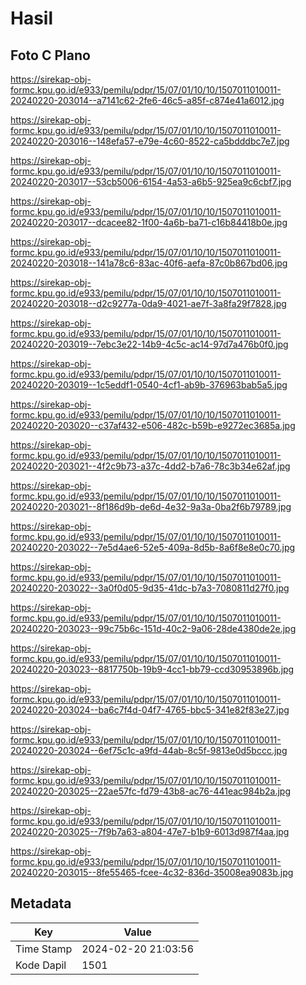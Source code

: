 # Hasil

## Foto C Plano

https://sirekap-obj-formc.kpu.go.id/e933/pemilu/pdpr/15/07/01/10/10/1507011010011-20240220-203014--a7141c62-2fe6-46c5-a85f-c874e41a6012.jpg

https://sirekap-obj-formc.kpu.go.id/e933/pemilu/pdpr/15/07/01/10/10/1507011010011-20240220-203016--148efa57-e79e-4c60-8522-ca5bdddbc7e7.jpg

https://sirekap-obj-formc.kpu.go.id/e933/pemilu/pdpr/15/07/01/10/10/1507011010011-20240220-203017--53cb5006-6154-4a53-a6b5-925ea9c6cbf7.jpg

https://sirekap-obj-formc.kpu.go.id/e933/pemilu/pdpr/15/07/01/10/10/1507011010011-20240220-203017--dcacee82-1f00-4a6b-ba71-c16b84418b0e.jpg

https://sirekap-obj-formc.kpu.go.id/e933/pemilu/pdpr/15/07/01/10/10/1507011010011-20240220-203018--141a78c6-83ac-40f6-aefa-87c0b867bd06.jpg

https://sirekap-obj-formc.kpu.go.id/e933/pemilu/pdpr/15/07/01/10/10/1507011010011-20240220-203018--d2c9277a-0da9-4021-ae7f-3a8fa29f7828.jpg

https://sirekap-obj-formc.kpu.go.id/e933/pemilu/pdpr/15/07/01/10/10/1507011010011-20240220-203019--7ebc3e22-14b9-4c5c-ac14-97d7a476b0f0.jpg

https://sirekap-obj-formc.kpu.go.id/e933/pemilu/pdpr/15/07/01/10/10/1507011010011-20240220-203019--1c5eddf1-0540-4cf1-ab9b-376963bab5a5.jpg

https://sirekap-obj-formc.kpu.go.id/e933/pemilu/pdpr/15/07/01/10/10/1507011010011-20240220-203020--c37af432-e506-482c-b59b-e9272ec3685a.jpg

https://sirekap-obj-formc.kpu.go.id/e933/pemilu/pdpr/15/07/01/10/10/1507011010011-20240220-203021--4f2c9b73-a37c-4dd2-b7a6-78c3b34e62af.jpg

https://sirekap-obj-formc.kpu.go.id/e933/pemilu/pdpr/15/07/01/10/10/1507011010011-20240220-203021--8f186d9b-de6d-4e32-9a3a-0ba2f6b79789.jpg

https://sirekap-obj-formc.kpu.go.id/e933/pemilu/pdpr/15/07/01/10/10/1507011010011-20240220-203022--7e5d4ae6-52e5-409a-8d5b-8a6f8e8e0c70.jpg

https://sirekap-obj-formc.kpu.go.id/e933/pemilu/pdpr/15/07/01/10/10/1507011010011-20240220-203022--3a0f0d05-9d35-41dc-b7a3-7080811d27f0.jpg

https://sirekap-obj-formc.kpu.go.id/e933/pemilu/pdpr/15/07/01/10/10/1507011010011-20240220-203023--99c75b6c-151d-40c2-9a06-28de4380de2e.jpg

https://sirekap-obj-formc.kpu.go.id/e933/pemilu/pdpr/15/07/01/10/10/1507011010011-20240220-203023--8817750b-19b9-4cc1-bb79-ccd30953896b.jpg

https://sirekap-obj-formc.kpu.go.id/e933/pemilu/pdpr/15/07/01/10/10/1507011010011-20240220-203024--ba6c7f4d-04f7-4765-bbc5-341e82f83e27.jpg

https://sirekap-obj-formc.kpu.go.id/e933/pemilu/pdpr/15/07/01/10/10/1507011010011-20240220-203024--6ef75c1c-a9fd-44ab-8c5f-9813e0d5bccc.jpg

https://sirekap-obj-formc.kpu.go.id/e933/pemilu/pdpr/15/07/01/10/10/1507011010011-20240220-203025--22ae57fc-fd79-43b8-ac76-441eac984b2a.jpg

https://sirekap-obj-formc.kpu.go.id/e933/pemilu/pdpr/15/07/01/10/10/1507011010011-20240220-203025--7f9b7a63-a804-47e7-b1b9-6013d987f4aa.jpg

https://sirekap-obj-formc.kpu.go.id/e933/pemilu/pdpr/15/07/01/10/10/1507011010011-20240220-203015--8fe55465-fcee-4c32-836d-35008ea9083b.jpg


## Metadata

| Key        | Value               |
| ---------- | ------------------- |
| Time Stamp | 2024-02-20 21:03:56 |
| Kode Dapil | 1501                |



